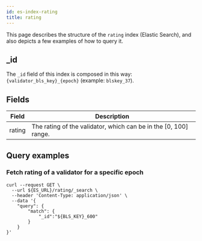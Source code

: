 ```yaml
---
id: es-index-rating
title: rating
---
```


[comment]: # (mx-abstract)

This page describes the structure of the `rating` index (Elastic Search), and also depicts a few examples of how to query it.

[comment]: # (mx-context-auto)

## _id

The `_id` field of this index is composed in this way: `{validator_bls_key}_{epoch}` (example: `blskey_37`).

[comment]: # (mx-context-auto)

## Fields

| Field     | Description                                                      |
|-----------|------------------------------------------------------------------|
| rating    | The rating of the validator, which can be in the [0, 100] range. |

[comment]: # (mx-context-auto)

## Query examples

[comment]: # (mx-context-auto)

### Fetch rating of a validator for a specific epoch

```
curl --request GET \
  --url ${ES_URL}/rating/_search \
  --header 'Content-Type: application/json' \
  --data '{
	"query": {
		"match": {
			"_id":"${BLS_KEY}_600"
		}
	}
}'
```
